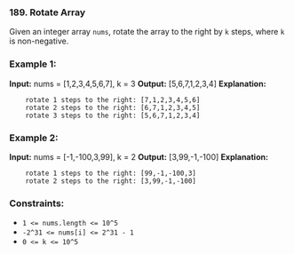 ### 189. Rotate Array

Given an integer array `nums`, rotate the array to the right by `k` steps, where `k` is non-negative.

### Example 1:
**Input:** nums = [1,2,3,4,5,6,7], k = 3
**Output:** [5,6,7,1,2,3,4]
**Explanation:**
```
    rotate 1 steps to the right: [7,1,2,3,4,5,6]
    rotate 2 steps to the right: [6,7,1,2,3,4,5]
    rotate 3 steps to the right: [5,6,7,1,2,3,4]
```

### Example 2:
**Input:** nums = [-1,-100,3,99], k = 2
**Output:** [3,99,-1,-100]
**Explanation:** 
```
    rotate 1 steps to the right: [99,-1,-100,3]
    rotate 2 steps to the right: [3,99,-1,-100]
```

### Constraints:
- `1 <= nums.length <= 10^5`
- `-2^31 <= nums[i] <= 2^31 - 1`
- `0 <= k <= 10^5`